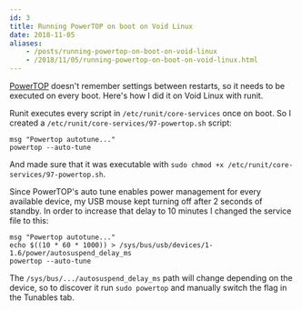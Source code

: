 ```yaml
---
id: 3
title: Running PowerTOP on boot on Void Linux
date: 2018-11-05
aliases:
    - /posts/running-powertop-on-boot-on-void-linux
    - /2018/11/05/running-powertop-on-boot-on-void-linux.html
---
```


[PowerTOP](https://01.org/powertop/) doesn't remember settings between restarts, so it needs to be executed on every boot. Here's how I did it on Void Linux with runit.

Runit executes every script in `/etc/runit/core-services` once on boot. So I created a `/etc/runit/core-services/97-powertop.sh` script:
```
msg "Powertop autotune..."
powertop --auto-tune
```

And made sure that it was executable with `sudo chmod +x /etc/runit/core-services/97-powertop.sh`.

Since PowerTOP's auto tune enables power management for every available device, my USB mouse kept turning off after 2 seconds of standby. In order to increase that delay to 10 minutes I changed the service file to this:
```
msg "Powertop autotune..."
echo $((10 * 60 * 1000)) > /sys/bus/usb/devices/1-1.6/power/autosuspend_delay_ms
powertop --auto-tune
```

The `/sys/bus/.../autosuspend_delay_ms` path will change depending on the device, so to discover it run `sudo powertop` and manually switch the flag in the Tunables tab.
